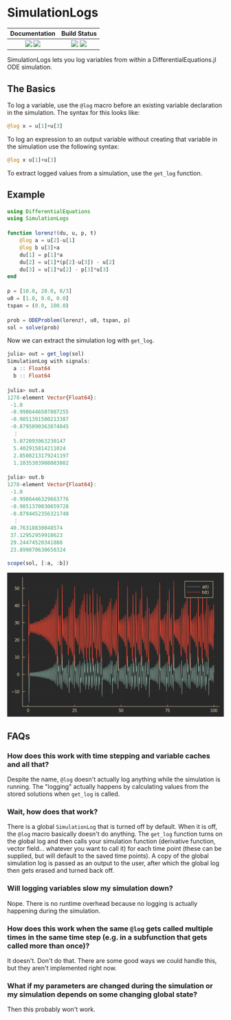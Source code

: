 # SimulationLogs
| **Documentation**                                                               | **Build Status**                                                                                |
|:-------------------------------------------------------------------------------:|:-----------------------------------------------------------------------------------------------:|
| [![][docs-stable-img]][docs-stable-url] [![][docs-dev-img]][docs-dev-url] | [![][github-img]][github-url] [![][codecov-img]][codecov-url] |


[docs-dev-img]: https://img.shields.io/badge/docs-latest-blue.svg
[docs-dev-url]: https://jonniedie.github.io/SimulationLogs.jl/dev

[docs-stable-img]: https://img.shields.io/badge/docs-stable-blue.svg
[docs-stable-url]: https://jonniedie.github.io/SimulationLogs.jl/stable

[github-img]: https://github.com/jonniedie/SimulationLogs.jl/workflows/CI/badge.svg
[github-url]: https://github.com/jonniedie/SimulationLogs.jl/actions/workflows/CI
[codecov-img]: https://codecov.io/gh/jonniedie/SimulationLogs.jl/branch/main/graph/badge.svg
[codecov-url]: https://codecov.io/gh/jonniedie/SimulationLogs.jl

SimulationLogs lets you log variables from within a DifferentialEquations.jl ODE simulation.

## The Basics

To log a variable, use the `@log` macro before an existing variable declaration in the simulation. The syntax for this looks like:
```julia
@log x = u[1]+u[3]
```

To log an expression to an output variable without creating that variable in the simulation use the following syntax:
```julia
@log x u[1]+u[3]
```

To extract logged values from a simulation, use the `get_log` function. 
## Example

```julia
using DifferentialEquations
using SimulationLogs

function lorenz!(du, u, p, t)
    @log a = u[2]-u[1]
    @log b u[3]+a
    du[1] = p[1]*a
    du[2] = u[1]*(p[2]-u[3]) - u[2]
    du[3] = u[1]*u[2] - p[3]*u[3]
end

p = [10.0, 28.0, 8/3]
u0 = [1.0, 0.0, 0.0]
tspan = (0.0, 100.0)

prob = ODEProblem(lorenz!, u0, tspan, p)
sol = solve(prob)
```

Now we can extract the simulation log with `get_log`.

```julia
julia> out = get_log(sol)
SimulationLog with signals:
  a :: Float64
  b :: Float64

julia> out.a
1278-element Vector{Float64}:
 -1.0
 -0.9986446507807255
 -0.9851391500213387
 -0.8795890363074045
  ⋮
  5.072093963230147
  5.402915814211024
  2.8508213179241197
  1.1035303908083802

julia> out.b
1278-element Vector{Float64}:
 -1.0
 -0.9986446329663776
 -0.9851370030659728
 -0.8794452356321748
  ⋮
 40.76318830048574
 37.12952959918623
 29.24474520341088
 23.899870630658324
```
```julia
scope(sol, [:a, :b])
```
<img src="assets/scope.svg" alight="middle" />

## FAQs
### How does this work with time stepping and variable caches and all that?
Despite the name, `@log` doesn't actually log anything while the simulation is running. The "logging" actually happens by calculating values from the stored solutions when `get_log` is called.

### Wait, how does that work?
There is a global `SimulationLog` that is turned off by default. When it is off, the `@log` macro basically doesn't do anything. The `get_log` function turns on the global log and then calls your simulation function (derivative function, vector field... whatever you want to call it) for each time point (these can be supplied, but will default to the saved time points). A copy of the global simulation log is passed as an output to the user, after which the global log then gets erased and turned back off.
### Will logging variables slow my simulation down?
Nope. There is no runtime overhead because no logging is actually happening during the simulation.

### How does this work when the same `@log` gets called multiple times in the same time step (e.g. in a subfunction that gets called more than once)?
It doesn't. Don't do that. There are some good ways we could handle this, but they aren't implemented right now.

### What if my parameters are changed during the simulation or my simulation depends on some changing global state?
Then this probably won't work. 
